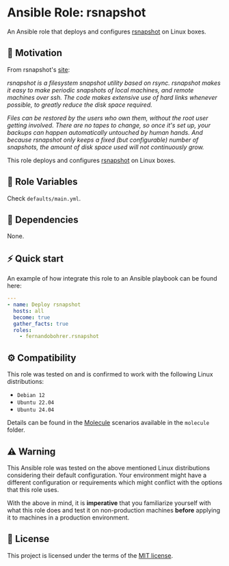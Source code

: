# Ansible Role: rsnapshot

An Ansible role that deploys and configures [rsnapshot][01] on Linux boxes.

## 🚀 Motivation

From rsnapshot's [site][01]:

*rsnapshot is a filesystem snapshot utility based on rsync. rsnapshot makes it easy to make periodic snapshots of local machines, and remote machines over ssh. The code makes extensive use of hard links whenever possible, to greatly reduce the disk space required.*

*Files can be restored by the users who own them, without the root user getting involved. There are no tapes to change, so once it's set up, your backups can happen automatically untouched by human hands. And because rsnapshot only keeps a fixed (but configurable) number of snapshots, the amount of disk space used will not continuously grow.*

This role deploys and configures [rsnapshot][01] on Linux boxes.

## 📑 Role Variables

Check `defaults/main.yml`.

## 🧰 Dependencies

None.

## ⚡ Quick start

An example of how integrate this role to an Ansible playbook can be found here:

```yml
---
- name: Deploy rsnapshot
  hosts: all
  become: true
  gather_facts: true
  roles:
    - fernandobohrer.rsnapshot
```

## ⚙️ Compatibility

This role was tested on and is confirmed to work with the following Linux distributions:

- `Debian 12`
- `Ubuntu 22.04`
- `Ubuntu 24.04`

Details can be found in the [Molecule][02] scenarios available in the `molecule` folder.

## ⚠️ Warning

This Ansible role was tested on the above mentioned Linux distributions considering their default configuration. Your environment might have a different configuration or requirements which might conflict with the options that this role uses.

With the above in mind, it is **imperative** that you familiarize yourself with what this role does and test it on non-production machines **before** applying it to machines in a production environment.

## 📝 License

This project is licensed under the terms of the [MIT license][03].

[01]: https://rsnapshot.org/
[02]: https://github.com/fernandobohrer/ansible-molecule-scenarios
[03]: /LICENSE

